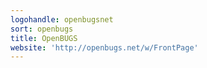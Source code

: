 ```yaml
---
logohandle: openbugsnet
sort: openbugs
title: OpenBUGS
website: 'http://openbugs.net/w/FrontPage'
---
```

